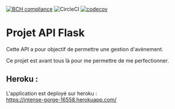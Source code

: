 [![BCH compliance](https://bettercodehub.com/edge/badge/TheNoobProgrammeur/api_flask?branch=master)](https://bettercodehub.com/)
![CircleCI](https://circleci.com/gh/TheNoobProgrammeur/api_flask.svg?style=svg)
[![codecov](https://codecov.io/gh/TheNoobProgrammeur/api_flask/branch/master/graph/badge.svg)](https://codecov.io/gh/TheNoobProgrammeur/api_flask)


# Projet API Flask

Cette API a pour objectif de permettre une gestion d'avènement.

Ce projet est avant tous là pour me permettre de me perfectionner.


## Heroku :

L'application est deployé sur heroku :  
https://intense-gorge-16558.herokuapp.com/
